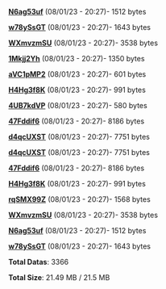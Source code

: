 [**N6ag53uf**](/data/N6ag53uf.txt) (08/01/23 - 20:27)- 1512 bytes

[**w78ySsGT**](/data/w78ySsGT.txt) (08/01/23 - 20:27)- 1643 bytes

[**WXmvzmSU**](/data/WXmvzmSU.txt) (08/01/23 - 20:27)- 3538 bytes

[**1Mkjj2Yh**](/data/1Mkjj2Yh.txt) (08/01/23 - 20:27)- 1350 bytes

[**aVC1pMP2**](/data/aVC1pMP2.txt) (08/01/23 - 20:27)- 601 bytes

[**H4Hg3f8K**](/data/H4Hg3f8K.txt) (08/01/23 - 20:27)- 991 bytes

[**4UB7kdVP**](/data/4UB7kdVP.txt) (08/01/23 - 20:27)- 580 bytes

[**47Fddif6**](/data/47Fddif6.txt) (08/01/23 - 20:27)- 8186 bytes

[**d4qcUXST**](/data/d4qcUXST.txt) (08/01/23 - 20:27)- 7751 bytes

[**d4qcUXST**](/data/d4qcUXST.txt) (08/01/23 - 20:27)- 7751 bytes

[**47Fddif6**](/data/47Fddif6.txt) (08/01/23 - 20:27)- 8186 bytes

[**H4Hg3f8K**](/data/H4Hg3f8K.txt) (08/01/23 - 20:27)- 991 bytes

[**rqSMX99Z**](/data/rqSMX99Z.txt) (08/01/23 - 20:27)- 1568 bytes

[**WXmvzmSU**](/data/WXmvzmSU.txt) (08/01/23 - 20:27)- 3538 bytes

[**N6ag53uf**](/data/N6ag53uf.txt) (08/01/23 - 20:27)- 1512 bytes

[**w78ySsGT**](/data/w78ySsGT.txt) (08/01/23 - 20:27)- 1643 bytes

**Total Datas**: 3366

**Total Size**: 21.49 MB / 21.5 MB